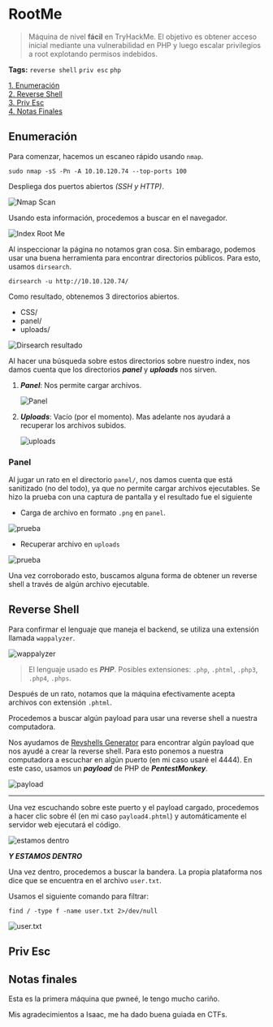 # RootMe
> Máquina de nivel **fácil** en TryHackMe. El objetivo es obtener acceso inicial mediante una vulnerabilidad en PHP y luego escalar privilegios a root explotando permisos indebidos.

**Tags:** `reverse shell` `priv esc` `php` 

[1. Enumeración](#enumeración)  
[2. Reverse Shell](#reverse-shell)  
[3. Priv Esc](#priv-esc)  
[4. Notas Finales](#notas-finales)

## Enumeración

Para comenzar, hacemos un escaneo rápido usando `nmap`.
```shell
sudo nmap -sS -Pn -A 10.10.120.74 --top-ports 100
```

Despliega dos puertos abiertos *(SSH y HTTP)*.  

![Nmap Scan](src/nmap.png)

Usando esta información, procedemos a buscar en el navegador.

![Index Root Me](src/rootme.png)

Al inspeccionar la página no notamos gran cosa. Sin embarago, podemos usar una buena herramienta para encontrar directorios públicos. Para esto, usamos `dirsearch`.

```shell
dirsearch -u http://10.10.120.74/
```

Como resultado, obtenemos 3 directorios abiertos.
- CSS/
- panel/
- uploads/

![Dirsearch resultado](src/dirsearch.png)

Al hacer una búsqueda sobre estos directorios sobre nuestro index, nos damos cuenta que los directorios ***panel*** y ***uploads*** nos sirven.

1. ***Panel***: Nos permite cargar archivos.

    ![Panel](src/panel.png)

2. ***Uploads***: Vacío (por el momento). Mas adelante nos ayudará a recuperar los archivos subidos.

    ![uploads](src/uploads.png)


### Panel

Al jugar un rato en el directorio `panel/`, nos damos cuenta que está sanitizado (no del todo), ya que no permite cargar archivos ejecutables. Se hizo la prueba con una captura de pantalla y el resultado fue el siguiente

- Carga de archivo en formato `.png` en `panel`.

![prueba](src/prueba_enviada.png)

- Recuperar archivo en `uploads`

![prueba](src/prueba_recuperada.png)

Una vez corroborado esto, buscamos alguna forma de obtener un reverse shell a través de algún archivo ejecutable.

## Reverse Shell

Para confirmar el lenguaje que maneja el backend, se utiliza una extensión llamada `wappalyzer`.

![wappalyzer](src/wappalyzer.png)

> El lenguaje usado es ***PHP***. Posibles extensiones: `.php`, `.phtml`, `.php3`, `.php4`, `.phps`.

Después de un rato, notamos que la máquina efectivamente acepta archivos con extensión `.phtml`.

Procedemos a buscar algún payload para usar una reverse shell a nuestra computadora.

Nos ayudamos de [Revshells Generator](https://www.revshells.com/) para encontrar algún payload que nos ayudé a crear la reverse shell. Para esto ponemos a nuestra computadora a escuchar en algún puerto (en mi caso usaré el 4444). En este caso, usamos un ***payload*** de PHP de ***PentestMonkey***.

![payload](src/payload.png)

---


Una vez escuchando sobre este puerto y el payload cargado, procedemos a hacer clic sobre él (en mi caso `payload4.phtml`) y automáticamente el servidor web ejecutará el código.

![estamos dentro](src/estoy_dentro.png)

***Y ESTAMOS DENTRO***

Una vez dentro, procedemos a buscar la bandera. La propia plataforma nos dice que se encuentra en el archivo `user.txt`.

Usamos el siguiente comando para filtrar:

```shell
find / -type f -name user.txt 2>/dev/null
```

![user.txt](src/user.png)

## Priv Esc

## Notas finales

Esta es la primera máquina que pwneé, le tengo mucho cariño. 

Mis agradecimientos a Isaac, me ha dado buena guiada en CTFs.
